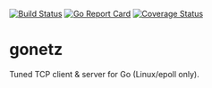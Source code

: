 [![Build Status](https://travis-ci.org/atercattus/gonetz.svg)](https://travis-ci.org/atercattus/gonetz)
[![Go Report Card](https://goreportcard.com/badge/github.com/atercattus/gonetz?1)](https://goreportcard.com/report/github.com/atercattus/gonetz)
[![Coverage Status](https://coveralls.io/repos/github/atercattus/gonetz/badge.svg?branch=master&v1)](https://coveralls.io/github/atercattus/gonetz?branch=master)

# gonetz
Tuned TCP client & server for Go (Linux/epoll only).
